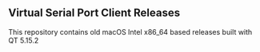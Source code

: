 ## Virtual Serial Port Client Releases
This repository contains old macOS Intel x86_64 based releases built with QT 5.15.2

